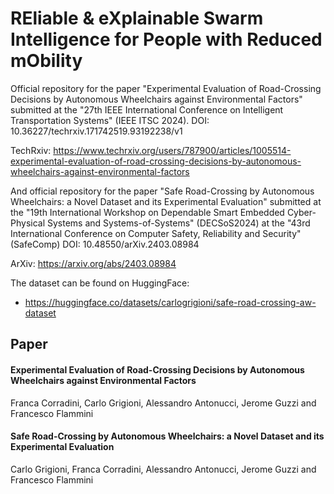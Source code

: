 # REliable & eXplainable Swarm Intelligence for People with Reduced mObility

Official repository for the paper "Experimental Evaluation of Road-Crossing Decisions by Autonomous Wheelchairs against Environmental Factors" submitted at the "27th IEEE International Conference on Intelligent Transportation Systems" (IEEE ITSC 2024).
DOI: 10.36227/techrxiv.171742519.93192238/v1

TechRxiv: https://www.techrxiv.org/users/787900/articles/1005514-experimental-evaluation-of-road-crossing-decisions-by-autonomous-wheelchairs-against-environmental-factors

And official repository for the paper "Safe Road-Crossing by Autonomous Wheelchairs: a Novel Dataset and its Experimental Evaluation" submitted at the "19th International Workshop on Dependable Smart Embedded Cyber-Physical Systems and Systems-of-Systems" (DECSoS2024) at the "43rd International Conference on Computer Safety, Reliability and Security" (SafeComp)
DOI: 10.48550/arXiv.2403.08984

ArXiv: https://arxiv.org/abs/2403.08984

The dataset can be found on HuggingFace:
- https://huggingface.co/datasets/carlogrigioni/safe-road-crossing-aw-dataset


## Paper
#### Experimental Evaluation of Road-Crossing Decisions by Autonomous Wheelchairs against Environmental Factors
Franca Corradini, Carlo Grigioni, Alessandro Antonucci, Jerome Guzzi and Francesco Flammini

#### Safe Road-Crossing by Autonomous Wheelchairs: a Novel Dataset and its Experimental Evaluation
Carlo Grigioni, Franca Corradini, Alessandro Antonucci, Jerome Guzzi and Francesco Flammini
